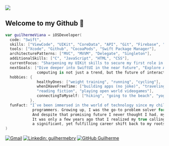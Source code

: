 <img src="https://github.com/guilhermebrv/guilhermebrv/assets/104163003/2f6cd2e9-06aa-4043-9cd2-00ec11fb6cfc">

## Welcome to my Github 👋

```swift
var guilhermeViana = iOSDeveloper(
  code: "Swift",
  skills: ["ViewCode", "UIKit", "CoreData", "API", "Git", "Firebase", "Realm/MongoDB"],
  tools: ["Xcode", "Github", "CocoaPods", "Swift Package Manager"],
  architecturePatterns: ["MVC", "MVVM", "Delegate", "Singleton"],
  additionalSkills: ["C", "JavaScript", "HTML", "CSS"],
  currentFocus: "Sharpening my UIKit skills to secure my first role in iOS development",
  nextGoals: ["Dive deeper into SwiftUI in the near future", "Explore ARKit, because I believe that spatial
              computing is not just a trend, but the future of interaction and experience in the tech world"],
  hobbies: {
              healthyOnes: ["weight training", "running", "cycling"],
              whenIHaveFreeTime: ["building apps (no joke)", "traveling", "music", "horror and thriller movies",
              "reading fiction", "playing open world videogames"],
              connectingToMyself: ["hiking", "going to the beach", "yoga", "meditation"]
           },
  funFact: "I`ve been immersed in the world of technology since my childhood, thanks to both of my parents being
            programmers. Growing up, I was the go-to problem solver for computer issues in my circle of friends.
            And despite that promising future I never thought I had, my initial career path took me into Law.
            It was only a few years ago that I realized my true calling was in programming, leading me to make
            a significant, yet fulfilling career shift back to my roots in tech"
)
```
[![Gmail](https://img.shields.io/badge/-guibviana@icloud.com-red?style=flat-square&logo=iCloud&logoColor=white&link=guibviana@icloud.com)](mailto:guibviana@icloud.com)
[![Linkedin: guilhermebrv](https://img.shields.io/badge/-guilhermebrv-blue?style=flat-square&logo=Linkedin&logoColor=white&link=https://www.linkedin.com/in/guilhermebrv/)](https://www.linkedin.com/in/guilhermebrv/)
[![GitHub Guilherme](https://img.shields.io/github/followers/guilhermebrv?label=follow&style=social)](https://github.com/guilhermebrv)

##
